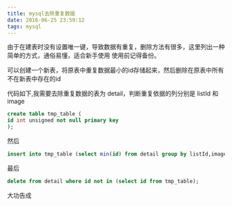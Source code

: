 ```yaml
---
title: mysql去除重复数据
date: 2016-06-25 23:59:12
tags: mysql
---
```


由于在建表时没有设置唯一键，导致数据有重复，删除方法有很多，这里列出一种简单的方式，通俗易懂，适合新手使用
使用前记得备份。

可以创建一个新表，将原表中重复数据最小的id存储起来，然后删除在原表中所有不在新表中存在的id

代码如下,我需要去除重复数据的表为 detail，判断重复依据的列分别是 listId 和 image
```sql
create table tmp_table (
id int unsigned not null primary key
);
```
然后
```sql
insert into tmp_table (select min(id) from detail group by listId,image);
```
最后
```sql
delete from detail where id not in (select id from tmp_table);
```

大功告成
